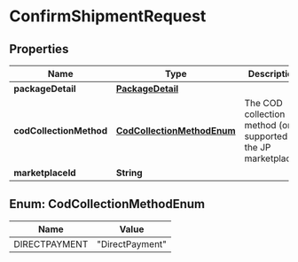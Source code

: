 # ConfirmShipmentRequest

## Properties
Name | Type | Description | Notes
------------ | ------------- | ------------- | -------------
**packageDetail** | [**PackageDetail**](PackageDetail.md) |  | 
**codCollectionMethod** | [**CodCollectionMethodEnum**](#CodCollectionMethodEnum) | The COD collection method (only supported in the JP marketplace). |  [optional]
**marketplaceId** | **String** |  | 

<a name="CodCollectionMethodEnum"></a>
## Enum: CodCollectionMethodEnum
Name | Value
---- | -----
DIRECTPAYMENT | &quot;DirectPayment&quot;
